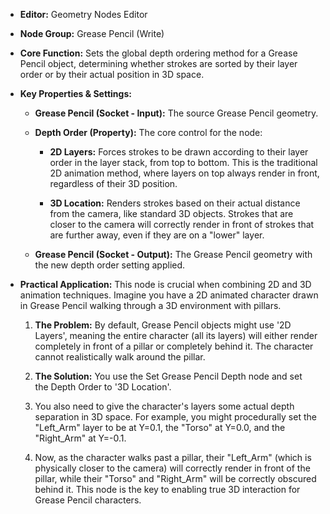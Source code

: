 - **Editor:** Geometry Nodes Editor
    
- **Node Group:** Grease Pencil (Write)
    
- **Core Function:** Sets the global depth ordering method for a Grease Pencil object, determining whether strokes are sorted by their layer order or by their actual position in 3D space.
    
- **Key Properties & Settings:**
    
    - **Grease Pencil (Socket - Input):** The source Grease Pencil geometry.
        
    - **Depth Order (Property):** The core control for the node:
        
        - **2D Layers:** Forces strokes to be drawn according to their layer order in the layer stack, from top to bottom. This is the traditional 2D animation method, where layers on top always render in front, regardless of their 3D position.
            
        - **3D Location:** Renders strokes based on their actual distance from the camera, like standard 3D objects. Strokes that are closer to the camera will correctly render in front of strokes that are further away, even if they are on a "lower" layer.
            
    - **Grease Pencil (Socket - Output):** The Grease Pencil geometry with the new depth order setting applied.
        
- **Practical Application:** This node is crucial when combining 2D and 3D animation techniques. Imagine you have a 2D animated character drawn in Grease Pencil walking through a 3D environment with pillars.
    
    1. **The Problem:** By default, Grease Pencil objects might use '2D Layers', meaning the entire character (all its layers) will either render completely in front of a pillar or completely behind it. The character cannot realistically walk around the pillar.
        
    2. **The Solution:** You use the Set Grease Pencil Depth node and set the Depth Order to '3D Location'.
        
    3. You also need to give the character's layers some actual depth separation in 3D space. For example, you might procedurally set the "Left_Arm" layer to be at Y=0.1, the "Torso" at Y=0.0, and the "Right_Arm" at Y=-0.1.
        
    4. Now, as the character walks past a pillar, their "Left_Arm" (which is physically closer to the camera) will correctly render in front of the pillar, while their "Torso" and "Right_Arm" will be correctly obscured behind it. This node is the key to enabling true 3D interaction for Grease Pencil characters.